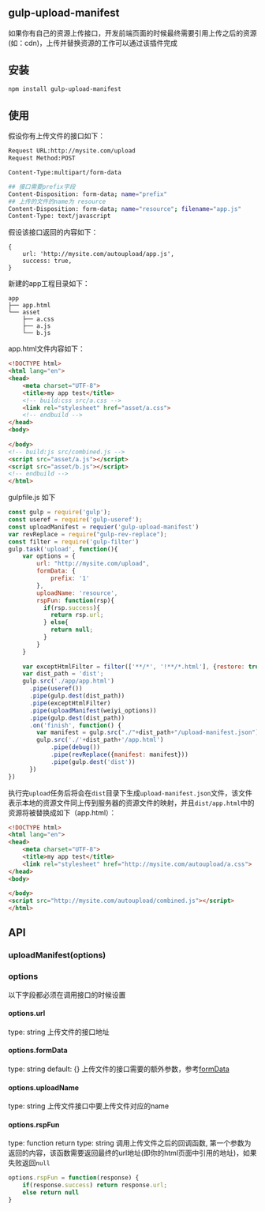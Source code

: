 ## gulp-upload-manifest
如果你有自己的资源上传接口，开发前端页面的时候最终需要引用上传之后的资源(如：cdn)，上传并替换资源的工作可以通过该插件完成
## 安装
```bash
npm install gulp-upload-manifest
```
## 使用
假设你有上传文件的接口如下：
```bash
Request URL:http://mysite.com/upload
Request Method:POST

Content-Type:multipart/form-data

## 接口需要prefix字段
Content-Disposition: form-data; name="prefix"
## 上传的文件的name为 resource
Content-Disposition: form-data; name="resource"; filename="app.js"
Content-Type: text/javascript
```
假设该接口返回的内容如下：
```
{
    url: 'http://mysite.com/autoupload/app.js',
    success: true,
}
```
新建的app工程目录如下：
```
app
├── app.html
└── asset
    ├── a.css
    ├── a.js
    └── b.js
```
app.html文件内容如下：
```html
<!DOCTYPE html>
<html lang="en">
<head>
    <meta charset="UTF-8">
    <title>my app test</title>
    <!-- build:css src/a.css -->
    <link rel="stylesheet" href="asset/a.css">
    <!-- endbuild -->
</head>
<body>
    
</body>
<!-- build:js src/combined.js -->
<script src="asset/a.js"></script>
<script src="asset/b.js"></script>
<!-- endbuild -->
</html>
```
gulpfile.js 如下
```javascript
const gulp = require('gulp');
const useref = require('gulp-useref');
const uploadManifest = requier('gulp-upload-manifest')
var revReplace = require("gulp-rev-replace");
const filter = require('gulp-filter')
gulp.task('upload', function(){
    var options = {
        url: "http://mysite.com/upload",
        formData: {
            prefix: '1'
        },
        uploadName: 'resource',
        rspFun: function(rsp){
          if(rsp.success){
            return rsp.url;
          } else{
            return null;
          }
        }
    }
    
    var exceptHtmlFilter = filter(['**/*', '!**/*.html'], {restore: true});
    var dist_path = 'dist';
    gulp.src('./app/app.html')
      .pipe(useref())
      .pipe(gulp.dest(dist_path))
      .pipe(exceptHtmlFilter)
      .pipe(uploadManifest(weiyi_options))
      .pipe(gulp.dest(dist_path))
      .on('finish', function() {
        var manifest = gulp.src("./"+dist_path+"/upload-manifest.json");
        gulp.src('./'+dist_path+'/app.html')
            .pipe(debug())
            .pipe(revReplace({manifest: manifest}))
            .pipe(gulp.dest('dist'))
      })
})
```
执行完`upload`任务后将会在`dist`目录下生成`upload-manifest.json`文件，该文件表示本地的资源文件同上传到服务器的资源文件的映射，并且`dist/app.html`中的资源将被替换成如下（app.html）：
```html
<!DOCTYPE html>
<html lang="en">
<head>
    <meta charset="UTF-8">
    <title>my app test</title>
    <link rel="stylesheet" href="http://mysite.com/autoupload/a.css">
</head>
<body>
    
</body>
<script src="http://mysite.com/autoupload/combined.js"></script>
</html>
```
## API
### uploadManifest(options)
### options
以下字段都必须在调用接口的时候设置
#### options.url
type:  string
上传文件的接口地址
#### options.formData
type:  string
default: {}
上传文件的接口需要的额外参数，参考[formData](https://github.com/request/request#forms)
#### options.uploadName
type: string
上传文件接口中要上传文件对应的name
#### options.rspFun
type:  function
return type: string
调用上传文件之后的回调函数, 第一个参数为返回的内容，该函数需要返回最终的url地址(即你的html页面中引用的地址)，如果失败返回`null`
```javascript
options.rspFun = function(response) {
    if(response.success) return response.url;
    else return null
}
```